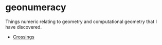 # geonumeracy
Things numeric relating to geometry and computational geometry that I have discovered.

* [Crossings](/docs/crossings.md)
